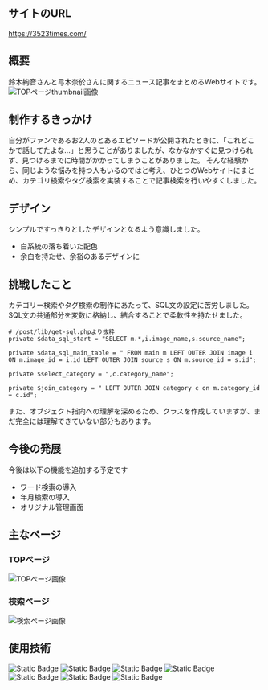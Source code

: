 ## サイトのURL
https://3523times.com/

## 概要
鈴木絢音さんと弓木奈於さんに関するニュース記事をまとめるWebサイトです。
![TOPページthumbnail画像](https://github.com/user-attachments/assets/3674a75f-262d-41bb-8fb2-e898781ce225)

## 制作するきっかけ
自分がファンであるお2人のとあるエピソードが公開されたときに、「これどこかで話してたよな…」と思うことがありましたが、なかなかすぐに見つけられず、見つけるまでに時間がかかってしまうことがありました。
そんな経験から、同じような悩みを持つ人もいるのではと考え、ひとつのWebサイトにまとめ、カテゴリ検索やタグ検索を実装することで記事検索を行いやすくしました。

## デザイン
シンプルですっきりとしたデザインとなるよう意識しました。
+ 白系統の落ち着いた配色
+ 余白を持たせ、余裕のあるデザインに

## 挑戦したこと
カテゴリー検索やタグ検索の制作にあたって、SQL文の設定に苦労しました。SQL文の共通部分を変数に格納し、結合することで柔軟性を持たせました。  

```
# /post/lib/get-sql.phpより抜粋
private $data_sql_start = "SELECT m.*,i.image_name,s.source_name";

private $data_sql_main_table = " FROM main m LEFT OUTER JOIN image i ON m.image_id = i.id LEFT OUTER JOIN source s ON m.source_id = s.id";

private $select_category = ",c.category_name";

private $join_category = " LEFT OUTER JOIN category c on m.category_id = c.id";
```
また、オブジェクト指向への理解を深めるため、クラスを作成していますが、まだ完全には理解できていない部分もあります。

## 今後の発展
今後は以下の機能を追加する予定です

+ ワード検索の導入
+ 年月検索の導入
+ オリジナル管理画面

## 主なページ
### TOPページ
![TOPページ画像](https://github.com/user-attachments/assets/8039771f-e6b6-47c9-80ab-d205e341b37e)

### 検索ページ
![検索ページ画像](https://github.com/user-attachments/assets/1c8afe68-f52b-48bf-812d-79985dce4507)


## 使用技術  
![Static Badge](https://img.shields.io/badge/-HTML5-E34F26?style=flat&logo=html5&logoColor=white)
![Static Badge](https://img.shields.io/badge/-CSS3-1572B6?style=flat&logo=css3&logoColor=white)
![Static Badge](https://img.shields.io/badge/-SASS-CC6699?style=flat&logo=sass&logoColor=white)
![Static Badge](https://img.shields.io/badge/-JavaScript-F7DF1E?style=flat&logo=javascript&logoColor=white)
![Static Badge](https://img.shields.io/badge/-jQuery-0769AD?style=flat&logo=jquery&logoColor=white)
![Static Badge](https://img.shields.io/badge/-PHP-777BB4?style=flat&logo=php&logoColor=white)
![Static Badge](https://img.shields.io/badge/-WordPress-%2321759B?style=flat&logo=wordpress&logoColor=white)
